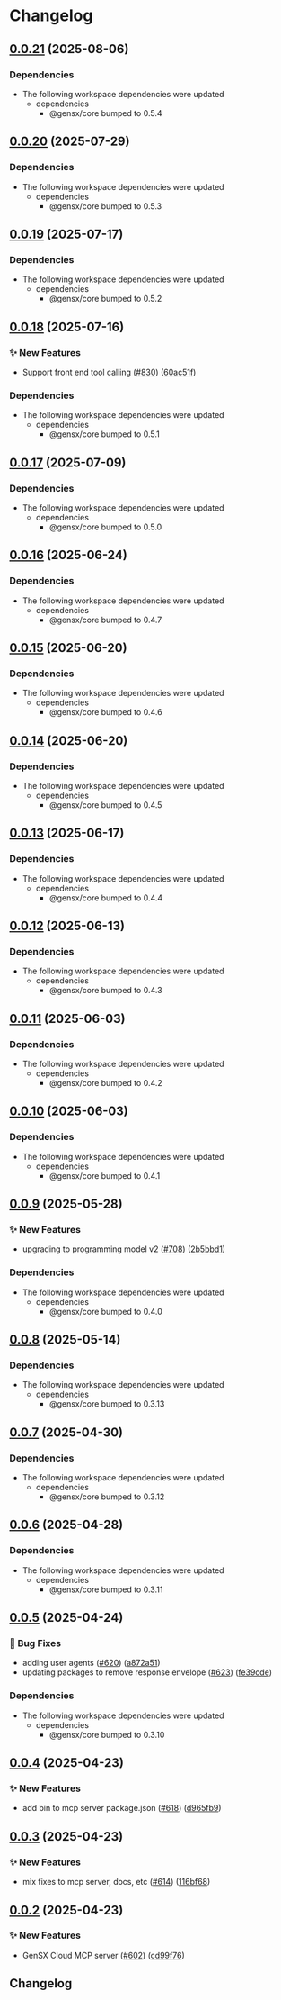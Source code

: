 # Changelog

## [0.0.21](https://github.com/gensx-inc/gensx/compare/gensx-cloud-mcp-v0.0.20...gensx-cloud-mcp-v0.0.21) (2025-08-06)


### Dependencies

* The following workspace dependencies were updated
  * dependencies
    * @gensx/core bumped to 0.5.4

## [0.0.20](https://github.com/gensx-inc/gensx/compare/gensx-cloud-mcp-v0.0.19...gensx-cloud-mcp-v0.0.20) (2025-07-29)


### Dependencies

* The following workspace dependencies were updated
  * dependencies
    * @gensx/core bumped to 0.5.3

## [0.0.19](https://github.com/gensx-inc/gensx/compare/gensx-cloud-mcp-v0.0.18...gensx-cloud-mcp-v0.0.19) (2025-07-17)


### Dependencies

* The following workspace dependencies were updated
  * dependencies
    * @gensx/core bumped to 0.5.2

## [0.0.18](https://github.com/gensx-inc/gensx/compare/gensx-cloud-mcp-v0.0.17...gensx-cloud-mcp-v0.0.18) (2025-07-16)


### ✨ New Features

* Support front end tool calling ([#830](https://github.com/gensx-inc/gensx/issues/830)) ([60ac51f](https://github.com/gensx-inc/gensx/commit/60ac51ffc9d139a9bd2a9fb6015dc40292634c60))


### Dependencies

* The following workspace dependencies were updated
  * dependencies
    * @gensx/core bumped to 0.5.1

## [0.0.17](https://github.com/gensx-inc/gensx/compare/gensx-cloud-mcp-v0.0.16...gensx-cloud-mcp-v0.0.17) (2025-07-09)


### Dependencies

* The following workspace dependencies were updated
  * dependencies
    * @gensx/core bumped to 0.5.0

## [0.0.16](https://github.com/gensx-inc/gensx/compare/gensx-cloud-mcp-v0.0.15...gensx-cloud-mcp-v0.0.16) (2025-06-24)


### Dependencies

* The following workspace dependencies were updated
  * dependencies
    * @gensx/core bumped to 0.4.7

## [0.0.15](https://github.com/gensx-inc/gensx/compare/gensx-cloud-mcp-v0.0.14...gensx-cloud-mcp-v0.0.15) (2025-06-20)


### Dependencies

* The following workspace dependencies were updated
  * dependencies
    * @gensx/core bumped to 0.4.6

## [0.0.14](https://github.com/gensx-inc/gensx/compare/gensx-cloud-mcp-v0.0.13...gensx-cloud-mcp-v0.0.14) (2025-06-20)


### Dependencies

* The following workspace dependencies were updated
  * dependencies
    * @gensx/core bumped to 0.4.5

## [0.0.13](https://github.com/gensx-inc/gensx/compare/gensx-cloud-mcp-v0.0.12...gensx-cloud-mcp-v0.0.13) (2025-06-17)


### Dependencies

* The following workspace dependencies were updated
  * dependencies
    * @gensx/core bumped to 0.4.4

## [0.0.12](https://github.com/gensx-inc/gensx/compare/gensx-cloud-mcp-v0.0.11...gensx-cloud-mcp-v0.0.12) (2025-06-13)


### Dependencies

* The following workspace dependencies were updated
  * dependencies
    * @gensx/core bumped to 0.4.3

## [0.0.11](https://github.com/gensx-inc/gensx/compare/gensx-cloud-mcp-v0.0.10...gensx-cloud-mcp-v0.0.11) (2025-06-03)


### Dependencies

* The following workspace dependencies were updated
  * dependencies
    * @gensx/core bumped to 0.4.2

## [0.0.10](https://github.com/gensx-inc/gensx/compare/gensx-cloud-mcp-v0.0.9...gensx-cloud-mcp-v0.0.10) (2025-06-03)


### Dependencies

* The following workspace dependencies were updated
  * dependencies
    * @gensx/core bumped to 0.4.1

## [0.0.9](https://github.com/gensx-inc/gensx/compare/gensx-cloud-mcp-v0.0.8...gensx-cloud-mcp-v0.0.9) (2025-05-28)


### ✨ New Features

* upgrading to programming model v2 ([#708](https://github.com/gensx-inc/gensx/issues/708)) ([2b5bbd1](https://github.com/gensx-inc/gensx/commit/2b5bbd142a0c0184921302e7b6babe17d84c2dff))


### Dependencies

* The following workspace dependencies were updated
  * dependencies
    * @gensx/core bumped to 0.4.0

## [0.0.8](https://github.com/gensx-inc/gensx/compare/gensx-cloud-mcp-v0.0.7...gensx-cloud-mcp-v0.0.8) (2025-05-14)


### Dependencies

* The following workspace dependencies were updated
  * dependencies
    * @gensx/core bumped to 0.3.13

## [0.0.7](https://github.com/gensx-inc/gensx/compare/gensx-cloud-mcp-v0.0.6...gensx-cloud-mcp-v0.0.7) (2025-04-30)


### Dependencies

* The following workspace dependencies were updated
  * dependencies
    * @gensx/core bumped to 0.3.12

## [0.0.6](https://github.com/gensx-inc/gensx/compare/gensx-cloud-mcp-v0.0.5...gensx-cloud-mcp-v0.0.6) (2025-04-28)


### Dependencies

* The following workspace dependencies were updated
  * dependencies
    * @gensx/core bumped to 0.3.11

## [0.0.5](https://github.com/gensx-inc/gensx/compare/gensx-cloud-mcp-v0.0.4...gensx-cloud-mcp-v0.0.5) (2025-04-24)


### 🐛 Bug Fixes

* adding user agents ([#620](https://github.com/gensx-inc/gensx/issues/620)) ([a872a51](https://github.com/gensx-inc/gensx/commit/a872a5104eabdb5625832b292baa27324bbc6f21))
* updating packages to remove response envelope ([#623](https://github.com/gensx-inc/gensx/issues/623)) ([fe39cde](https://github.com/gensx-inc/gensx/commit/fe39cdec6bbed38e96e4b4e3f27b0af68b09b977))


### Dependencies

* The following workspace dependencies were updated
  * dependencies
    * @gensx/core bumped to 0.3.10

## [0.0.4](https://github.com/gensx-inc/gensx/compare/gensx-cloud-mcp-v0.0.3...gensx-cloud-mcp-v0.0.4) (2025-04-23)


### ✨ New Features

* add bin to mcp server package.json ([#618](https://github.com/gensx-inc/gensx/issues/618)) ([d965fb9](https://github.com/gensx-inc/gensx/commit/d965fb98c971be4ff66c112a55eb46b684b44ca7))

## [0.0.3](https://github.com/gensx-inc/gensx/compare/gensx-cloud-mcp-v0.0.2...gensx-cloud-mcp-v0.0.3) (2025-04-23)


### ✨ New Features

* mix fixes to mcp server, docs, etc ([#614](https://github.com/gensx-inc/gensx/issues/614)) ([116bf68](https://github.com/gensx-inc/gensx/commit/116bf68590c09b7559e405b5e8261bdb19a94284))

## [0.0.2](https://github.com/gensx-inc/gensx/compare/gensx-cloud-mcp-v0.0.1...gensx-cloud-mcp-v0.0.2) (2025-04-23)


### ✨ New Features

* GenSX Cloud MCP server ([#602](https://github.com/gensx-inc/gensx/issues/602)) ([cd99f76](https://github.com/gensx-inc/gensx/commit/cd99f7696940ee1f694989838eebf7c4cbd94d95))

## Changelog
